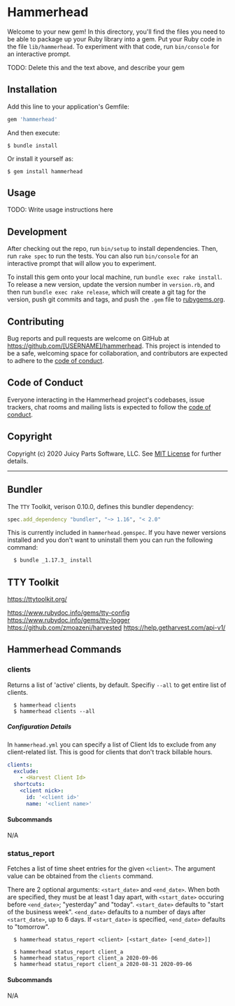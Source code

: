 # Hammerhead

Welcome to your new gem! In this directory, you'll find the files you need to be able to package up your Ruby library into a gem. Put your Ruby code in the file `lib/hammerhead`. To experiment with that code, run `bin/console` for an interactive prompt.

TODO: Delete this and the text above, and describe your gem

## Installation

Add this line to your application's Gemfile:

```ruby
gem 'hammerhead'
```

And then execute:

    $ bundle install

Or install it yourself as:

    $ gem install hammerhead

## Usage

TODO: Write usage instructions here

## Development

After checking out the repo, run `bin/setup` to install dependencies. Then, run `rake spec` to run the tests. You can also run `bin/console` for an interactive prompt that will allow you to experiment.

To install this gem onto your local machine, run `bundle exec rake install`. To release a new version, update the version number in `version.rb`, and then run `bundle exec rake release`, which will create a git tag for the version, push git commits and tags, and push the `.gem` file to [rubygems.org](https://rubygems.org).

## Contributing

Bug reports and pull requests are welcome on GitHub at https://github.com/[USERNAME]/hammerhead. This project is intended to be a safe, welcoming space for collaboration, and contributors are expected to adhere to the [code of conduct](https://github.com/[USERNAME]/hammerhead/blob/master/CODE_OF_CONDUCT.md).


## Code of Conduct

Everyone interacting in the Hammerhead project's codebases, issue trackers, chat rooms and mailing lists is expected to follow the [code of conduct](https://github.com/[USERNAME]/hammerhead/blob/master/CODE_OF_CONDUCT.md).

## Copyright

Copyright (c) 2020 Juicy Parts Software, LLC. See [MIT License](LICENSE.txt) for further details.

----

## Bundler

The `TTY` Toolkit, verison 0.10.0, defines this bundler dependency:

```ruby
spec.add_dependency "bundler", "~> 1.16", "< 2.0"
```

This is currently included in `hammerhead.gemspec`. If you have newer versions installed and you don't want to uninstall them you can run the following command:

```sh
  $ bundle _1.17.3_ install
```

## TTY Toolkit

https://ttytoolkit.org/

https://www.rubydoc.info/gems/tty-config
https://www.rubydoc.info/gems/tty-logger
https://github.com/zmoazeni/harvested
https://help.getharvest.com/api-v1/


## Hammerhead Commands

### clients

Returns a list of 'active' clients, by default. Specifiy `--all` to get entire list of clients.

```
  $ hammerhead clients
  $ hammerhead clients --all
```

##### Configuration Details

In `hammerhead.yml` you can specify a list of Client Ids to exclude from any client-related list. This is good for clients that don't track billable hours.

```yaml
clients:
  exclude:
    - <Harvest Client Id>
  shortcuts:
    <client nick>:
      id: '<client id>'
      name: '<client name>'
```

#### Subcommands

N/A

### status_report

Fetches a list of time sheet entries for the given `<client>`. The argument value can be obtained from the `clients` command.

There are 2 optional arguments: `<start_date>` and `<end_date>`. When both are specified, they must be at least 1 day apart, with `<start_date>` occuring before `<end_date>`; "yesterday" and "today". `<start_date>` defaults to "start of the business week". `<end_date>` defaults to a number of days after `<start_date>`, up to 6 days. If `<start_date>` is specified, `<end_date>` defaults to "tomorrow".

```
  $ hammerhead status_report <client> [<start_date> [<end_date>]]

  $ hammerhead status_report client_a
  $ hammerhead status_report client_a 2020-09-06
  $ hammerhead status_report client_a 2020-08-31 2020-09-06
```

#### Subcommands

N/A
